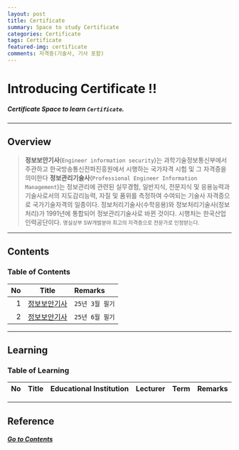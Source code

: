 ```yaml
---
layout: post
title: Certificate
summary: Space to study Certificate  
categories: Certificate
tags: Certificate
featured-img: certificate
comments: 자격증(기술사, 기사 포함)
---
```


# Introducing Certificate !!

##### Certificate Space to learn `Certificate`.

---

## Overview

> **정보보안기사**(`Engineer information security`)는 과학기술정보통신부에서 주관하고 한국방송통신전파진흥원에서 시행하는 국가자격 시험 및 그 자격증을 의미한다
> **정보관리기술사**(`Professional Engineer Information Management`)는 정보관리에 관련된 실무경험, 일반지식, 전문지식 및 응용능력과 기술사로서의 지도감리능력, 자질 및 품위를 측정하여 수여되는 기술사 자격증으로 국가기술자격의 일종이다. 정보처리기술사(수학응용)와 정보처리기술사(정보처리)가 1991년에 통합되어 정보관리기술사로 바뀐 것이다. 시행처는 한국산업인력공단이다.
> <small> 명실상부 SW개발분야 최고의 자격증으로 전문가로 인정받는다. </small>

---

## Contents

### Table of Contents

|No|Title|Remarks|
|-:|:-:|:--|
|1|[정보보안기사](/_pages/Certificate/Security/2025-07-27-3month-handwriting)|`25년 3월 필기`|
|2|[정보보안기사](/_pages/Certificate/Security/2025-07-27-6month-handwriting)|`25년 6월 필기`|

---

## Learning

### Table of Learning

|No|Title|Educational Institution|Lecturer|Term|Remarks|
|-:|:--:|:-:|:--:|:--:|:-|

---

## Reference

##### [Go to Contents](#contents)